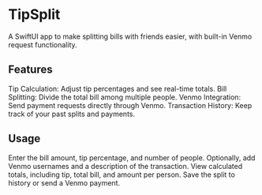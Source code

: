 # TipSplit

A SwiftUI app to make splitting bills with friends easier, with built-in Venmo request functionality. 

## Features
Tip Calculation: Adjust tip percentages and see real-time totals.
Bill Splitting: Divide the total bill among multiple people.
Venmo Integration: Send payment requests directly through Venmo.
Transaction History: Keep track of your past splits and payments.


## Usage
Enter the bill amount, tip percentage, and number of people.
Optionally, add Venmo usernames and a description of the transaction.
View calculated totals, including tip, total bill, and amount per person.
Save the split to history or send a Venmo payment.
